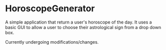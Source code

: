 # HoroscopeGenerator

A simple application that return a user's horoscope of the day.  It uses a basic GUI to allow a user to choose their astrological sign from a drop down box.

Currently undergoing modifications/changes.
